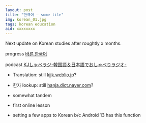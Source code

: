 ```yaml
---
layout: post
title: "한극어 — some tile"
img: korean_01.jpg
tags: korean education
aid: xxxxxxxx
---
```


Next update on Korean studies after roughtly x months.

progress [바른 한국어](https://www.youtube.com/playlist?list=PLUa1FE1E3AYs975HVvtSJbAGvHT0FwhlB)

podcast [KJしゃべラジ-韓国語＆日本語でおしゃべりラジオ-](https://stand.fm/channels/62158af162fdf0d8008e3211)

* Translation: still [kjjk.weblio.jp](https://kjjk.weblio.jp/)?
* 한자 lookup: still [hanja.dict.naver.com](https://hanja.dict.naver.com)?

* somewhat tandem
* first online lesson
* setting a few apps to Korean b/c Android 13 has this function
